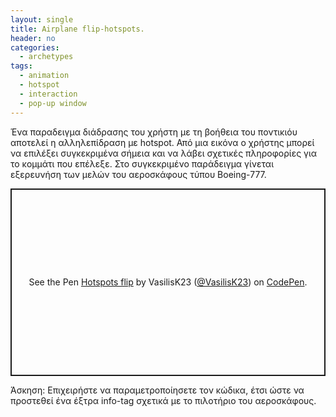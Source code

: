 ```yaml
---
layout: single
title: Airplane flip-hotspots.
header: no
categories:
  - archetypes
tags:
  - animation
  - hotspot
  - interaction
  - pop-up window
---
```


Ένα παραδειγμα διάδρασης του χρήστη με τη βοήθεια του ποντικιόυ αποτελεί η αλληλεπίδραση με hotspot. Από μια εικόνα ο χρήστης μπορεί να επιλέξει συγκεκριμένα σήμεια και να λάβει σχετικές πληροφορίες για το κομμάτι που επέλεξε. Στο συγκεκριμένο παράδειγμα γίνεται εξερευνήση των μελών του αεροσκάφους τύπου Boeing-777. 

<p class="codepen" data-height="300" data-default-tab="html,result" data-slug-hash="jOvNzOR" data-user="VasilisK23" style="height: 300px; box-sizing: border-box; display: flex; align-items: center; justify-content: center; border: 2px solid; margin: 1em 0; padding: 1em;">
<span>See the Pen <a href="https://codepen.io/VasilisK23/pen/jOvNzOR">
Hotspots flip</a> by VasilisK23 (<a href="https://codepen.io/VasilisK23">@VasilisK23</a>)
on <a href="https://codepen.io">CodePen</a>.</span>
</p> <script async src="https://cpwebassets.codepen.io/assets/embed/ei.js"></script>

Άσκηση: Επιχειρήστε να παραμετροποίησετε τον κώδικα, έτσι ώστε να προστεθεί ένα έξτρα info-tag σχετικά με το πιλοτήριο του αεροσκάφους.
